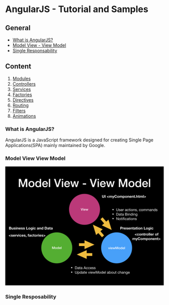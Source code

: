 # AngularJS - Tutorial and Samples

## General
* [What is AngularJS?](#what-is-angularjs?)    
* [Model View - View Model](#model-view-view-model)
* [Single Responsability](#single-resposability)

## Content
1. [Modules]()
2. [Controllers]()
3. [Services]()
4. [Factories]()
5. [Directives]()
6. [Routing]()
7. [Filters]()
8. [Animations]()

### What is AngularJS?
AngularJS is a JavaScript framework designed for creating Single Page Applications(SPA) mainly maintained by Google.

### Model View View Model
![alt text](https://github.com/MichaelBlaze3/angularJsTuts/blob/master/_assets/ModelViewViewModel.jpeg "Logo Title Text 1")


### Single Resposability
